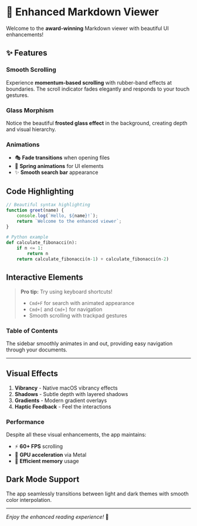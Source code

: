 # 🎨 Enhanced Markdown Viewer

Welcome to the **award-winning** Markdown viewer with beautiful UI enhancements!

## ✨ Features

### Smooth Scrolling
Experience **momentum-based scrolling** with rubber-band effects at boundaries. The scroll indicator fades elegantly and responds to your touch gestures.

### Glass Morphism
Notice the beautiful **frosted glass effect** in the background, creating depth and visual hierarchy.

### Animations
- 🎭 **Fade transitions** when opening files
- 🌊 **Spring animations** for UI elements
- ✨ **Smooth search bar** appearance

## Code Highlighting

```javascript
// Beautiful syntax highlighting
function greet(name) {
    console.log(`Hello, ${name}!`);
    return `Welcome to the enhanced viewer`;
}
```

```python
# Python example
def calculate_fibonacci(n):
    if n <= 1:
        return n
    return calculate_fibonacci(n-1) + calculate_fibonacci(n-2)
```

## Interactive Elements

> **Pro tip:** Try using keyboard shortcuts!
> - `Cmd+F` for search with animated appearance
> - `Cmd+[` and `Cmd+]` for navigation
> - Smooth scrolling with trackpad gestures

### Table of Contents
The sidebar smoothly animates in and out, providing easy navigation through your documents.

---

## Visual Effects

1. **Vibrancy** - Native macOS vibrancy effects
2. **Shadows** - Subtle depth with layered shadows
3. **Gradients** - Modern gradient overlays
4. **Haptic Feedback** - Feel the interactions

### Performance
Despite all these visual enhancements, the app maintains:
- ⚡ **60+ FPS** scrolling
- 🚀 **GPU acceleration** via Metal
- 💾 **Efficient memory** usage

## Dark Mode Support

The app seamlessly transitions between light and dark themes with smooth color interpolation.

---

*Enjoy the enhanced reading experience!* 🎉